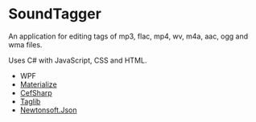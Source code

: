 # SoundTagger
An application for editing tags of mp3, flac, mp4, wv, m4a, aac, ogg and wma files.

Uses C# with JavaScript, CSS and HTML.

* WPF
* [Materialize](https://github.com/Dogfalo/materialize)
* [CefSharp](https://github.com/cefsharp/CefSharp)
* [Taglib](https://github.com/taglib/taglib)
* [Newtonsoft.Json](https://github.com/JamesNK/Newtonsoft.Json)
